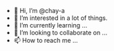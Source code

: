 - 👋 Hi, I’m @chay-a
- 👀 I’m interested in a lot of things.
- 🌱 I’m currently learning ...
- 💞️ I’m looking to collaborate on ...
- 📫 How to reach me ...

<!---
chay-a/chay-a is a ✨ special ✨ repository because its `README.md` (this file) appears on your GitHub profile.
You can click the Preview link to take a look at your changes.
--->
